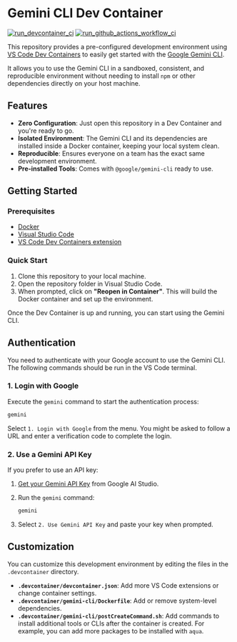 # Gemini CLI Dev Container
[![run_devcontainer_ci](https://github.com/codequokka/devcontainer-gemini-cli/actions/workflows/run_devcontainer_ci.yaml/badge.svg)](https://github.com/codequokka/devcontainer-gemini-cli/actions/workflows/run_devcontainer_ci.yaml)
[![run_github_actions_workflow_ci](https://github.com/codequokka/devcontainer-gemini-cli/actions/workflows/run_github_actions_workflow_ci.yml/badge.svg)](https://github.com/codequokka/devcontainer-gemini-cli/actions/workflows/run_github_actions_workflow_ci.yml)

This repository provides a pre-configured development environment using [VS Code Dev Containers](https://code.visualstudio.com/docs/devcontainers/containers) to easily get started with the [Google Gemini CLI](https://github.com/google-gemini/gemini-cli).

It allows you to use the Gemini CLI in a sandboxed, consistent, and reproducible environment without needing to install `npm` or other dependencies directly on your host machine.

## Features

- **Zero Configuration**: Just open this repository in a Dev Container and you're ready to go.
- **Isolated Environment**: The Gemini CLI and its dependencies are installed inside a Docker container, keeping your local system clean.
- **Reproducible**: Ensures everyone on a team has the exact same development environment.
- **Pre-installed Tools**: Comes with `@google/gemini-cli` ready to use.

## Getting Started

### Prerequisites

- [Docker](https://www.docker.com/products/docker-desktop/)
- [Visual Studio Code](https://code.visualstudio.com/)
- [VS Code Dev Containers extension](https://marketplace.visualstudio.com/items?itemName=ms-vscode-remote.remote-containers)

### Quick Start

1.  Clone this repository to your local machine.
2.  Open the repository folder in Visual Studio Code.
3.  When prompted, click on **"Reopen in Container"**. This will build the Docker container and set up the environment.

Once the Dev Container is up and running, you can start using the Gemini CLI.

## Authentication

You need to authenticate with your Google account to use the Gemini CLI. The following commands should be run in the VS Code terminal.

### 1. Login with Google

Execute the `gemini` command to start the authentication process:

```bash
gemini
```

Select `1. Login with Google` from the menu. You might be asked to follow a URL and enter a verification code to complete the login.

### 2. Use a Gemini API Key

If you prefer to use an API key:

1.  [Get your Gemini API Key](https://aistudio.google.com/apikey) from Google AI Studio.
2.  Run the `gemini` command:

    ```bash
    gemini
    ```

3.  Select `2. Use Gemini API Key` and paste your key when prompted.

## Customization

You can customize this development environment by editing the files in the `.devcontainer` directory.

-   **`.devcontainer/devcontainer.json`**: Add more VS Code extensions or change container settings.
-   **`.devcontainer/gemini-cli/Dockerfile`**: Add or remove system-level dependencies.
-   **`.devcontainer/gemini-cli/postCreateCommand.sh`**: Add commands to install additional tools or CLIs after the container is created. For example, you can add more packages to be installed with `aqua`.
